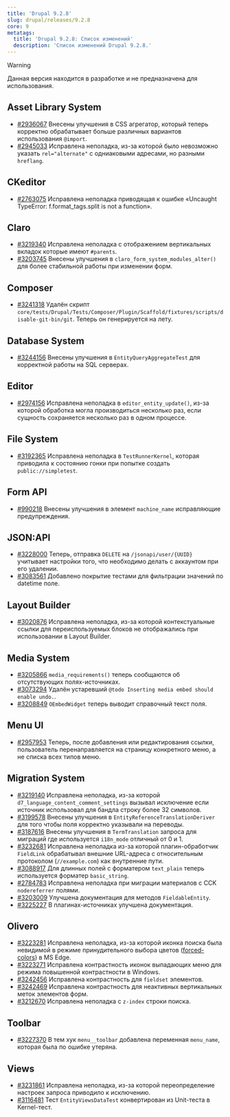 ```yaml
---
title: 'Drupal 9.2.8'
slug: drupal/releases/9.2.8
core: 9
metatags:
  title: 'Drupal 9.2.8: Список изменений'
  description: 'Список изменений Drupal 9.2.8.'
---
```


> [!WARNING]
> Данная версия находится в разработке и не предназначена для использования.

## Asset Library System

* [#2936067](https://www.drupal.org/node/2936067) Внесены улучшения в CSS агрегатор, который теперь корректно обрабатывает больше различных вариантов использования `@import`.
* [#2945033](https://www.drupal.org/node/2945033) Исправлена неполадка, из-за которой было невозможно указать `rel="alternate"` с одниаковыми адресами, но разными `hreflang`.

## CKeditor

* [#2763075](https://www.drupal.org/node/2763075) Исправлена неполадка приводящая к ошибке «Uncaught TypeError: f.format_tags.split is not a function».

## Claro

* [#3219340](https://www.drupal.org/node/3219340) Исправлена неполадка с отображением вертикальных вкладок которые имеют `#parents`.
* [#3203745](https://www.drupal.org/node/3203745) Внесены улучшения в `claro_form_system_modules_alter()` для более стабильной работы при изменении форм.

## Composer

* [#3241318](https://www.drupal.org/node/3241318) Удалён скрипт `core/tests/Drupal/Tests/Composer/Plugin/Scaffold/fixtures/scripts/disable-git-bin/git`. Теперь он генерируется на лету.

## Database System

* [#3244156](https://www.drupal.org/node/3244156) Внесены улучшения в `EntityQueryAggregateTest` для корректной работы на SQL серверах.

## Editor

* [#2974156](https://www.drupal.org/node/2974156) Исправлена неполадка в `editor_entity_update()`, из-за которой обработка могла производиться несколько раз, если сущность сохраняется несколько раз в одном процессе.

## File System

* [#3192365](https://www.drupal.org/node/3192365) Исправлена неполадка в `TestRunnerKernel`, которая приводила к состоянию гонки при попытке создать `public://simpletest`.

## Form API

* [#990218](https://www.drupal.org/node/990218) Внесены улучшения в элемент `machine_name` исправляющие предупреждения.

## JSON:API

* [#3228000](https://www.drupal.org/node/3228000) Теперь, отправка `DELETE` на `/jsonapi/user/{UUID}` учитывает настройки того, что необходимо делать с аккаунтом при его удалении.
* [#3083561](https://www.drupal.org/node/3083561) Добавлено покрытие тестами для фильтрации значений по datetime поле.

## Layout Builder

* [#3020876](https://www.drupal.org/node/3020876) Исправлена неполадка, из-за которой контекстуальные ссылки для переиспользуемых блоков не отображались при использовании в Layout Builder.

## Media System

* [#3205866](https://www.drupal.org/node/3205866) `media_requirements()` теперь сообщаются об отсутствующих полях-источниках.
* [#3073294](https://www.drupal.org/node/3073294) Удалён устаревший `@todo Inserting media embed should enable undo.`.
* [#3208849](https://www.drupal.org/node/3208849) `OEmbedWidget` теперь выводит справочный текст поля.

## Menu UI

* [#2957953](https://www.drupal.org/node/2957953) Теперь, после добавления или редактирования ссылки, пользователь перенаправляется на страницу конкретного меню, а не списка всех типов меню.

## Migration System

* [#3219140](https://www.drupal.org/node/3219140) Исправлена неполадка, из-за которой `d7_language_content_comment_settings` вызывал исключение если источник использовал для бандла строку более 32 символов.
* [#3199578](https://www.drupal.org/node/3199578) Внесены улучшения в `EntityReferenceTranslationDeriver` для того чтобы поля корректно указывали на переводы.
* [#3187616](https://www.drupal.org/node/3187616) Внесены улучшения в `TermTranslation` запроса для миграций где используется `i18n_mode` отличный от 0 и 1.
* [#3232681](https://www.drupal.org/node/3232681) Исправлена неполадка из-за которой плагин-обработчик `FieldLink` обрабатывал внешние URL-адреса с относительным протоколом (`//example.com`) как внутренние пути.
* [#3088917](https://www.drupal.org/node/3088917) Для длинных полей с форматером `text_plain` теперь используется форматер `basic_string`.
* [#2784783](https://www.drupal.org/node/2784783) Исправлена неполадка при миграции материалов с CCK `nodereferrer` полями.
* [#3203009](https://www.drupal.org/node/3203009) Улучшена документация для методов `FieldableEntity`.
* [#3225227](https://www.drupal.org/node/3225227) В плагинах-источниках улучшена документация.

## Olivero

* [#3223281](https://www.drupal.org/node/3223281) Исправлена неполадка, из-за которой иконка поиска была невидимой в режиме принудительного выбора цветов ([forced-colors](https://developer.mozilla.org/en-US/docs/Web/CSS/@media/forced-colors)) в MS Edge.
* [#3223271](https://www.drupal.org/node/3223271) Исправлена контрастность иконок выпадающих меню для режима повышенной контрастности в Windows.
* [#3242456](https://www.drupal.org/node/3242456) Исправлена контрастность для `fieldset` элементов.
* [#3242469](https://www.drupal.org/node/3242469) Исправлена контрастность для неактивных вертикальных меток элементов форм.
* [#3212670](https://www.drupal.org/node/3212670) Исправлена неполадка с `z-index` строки поиска.

## Toolbar

* [#3227370](https://www.drupal.org/node/3227370) В тем хук `menu__toolbar` добавлена переменная `menu_name`, которая была по ошибке утеряна.

## Views

* [#3231861](https://www.drupal.org/node/3231861) Исправлена неполадка, из-за которой переопределение настроек запроса приводило к исключению.
* [#3116481](https://www.drupal.org/node/3116481) Тест `EntityViewsDataTest` конвертирован из Unit-теста в Kernel-тест.